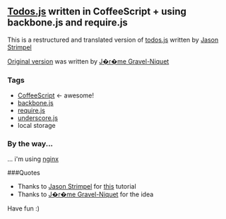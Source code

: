 [Todos.js](http://notiontaxi.github.io/todo/) written in CoffeeScript + using backbone.js and require.js
-----------------------------

This is a restructured and translated version of [todos.js](https://github.com/jstrimpel/backbone) written by [Jason Strimpel](https://github.com/jstrimpel)

[Original version](http://documentcloud.github.com/backbone/examples/todos/index.html) was written by [J�r�me Gravel-Niquet](http://jgn.me/) 


### Tags

* [CoffeeScript](http://coffeescript.org/)  <- awesome!
* [backbone.js](http://backbonejs.org/)
* [require.js](http://requirejs.org/)
* [underscore.js](http://underscorejs.org/)
* local storage 


### By the way...

... i'm using [nginx](http://nginx.org/)


###Quotes

* Thanks to [Jason Strimpel](https://github.com/jstrimpel) for [this](http://developer.teradata.com/blog/jasonstrimpel/2011/12/part-1-backbone-js-require-js) tutorial
* Thanks to [J�r�me Gravel-Niquet](http://jgn.me/) for the idea



Have fun :)



